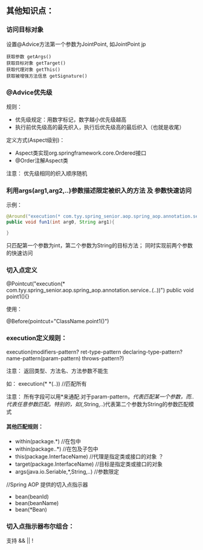 
## 其他知识点：

### 访问目标对象
设置@Advice方法第一个参数为JointPoint, 如JointPoint jp
	
	获取参数 getArgs()
	获取目标对象 getTarget()
	获取代理对象 getThis()
	获取被增强方法信息 getSignature()

### @Advice优先级

规则：
* 优先级规定：用数字标记，数字越小优先级越高
* 执行前优先级高的最先织入，执行后优先级高的最后织入（也就是收尾）

定义方式(Aspect级别)：
* Aspect类实现org.springframework.core.Ordered接口
* @Order注解Aspect类

注意：
优先级相同的织入顺序随机


### 利用args(arg1,arg2,..)参数描述限定被织入的方法 及 参数快速访问

示例：
```java
@Around("execution(* com.tyy.spring_senior.aop.spring_aop.annotation.service.*.*(..)) &&args(arg0,arg1,..)")
public void fun1(int arg0, String arg1){

}
```
只匹配第一个参数为int，第二个参数为String的目标方法； 同时实现前两个参数的快速访问


### 切入点定义

@Pointcut("execution(* com.tyy.spring_senior.aop.spring_aop.annotation.service.*.*(..))")
public void point1(){}

使用：

@Before(pointcut="ClassName.point1()")


### execution定义规则：

execution(modifiers-pattern? ret-type-pattern declaring-type-pattern?name-pattern(param-pattern) throws-pattern?)

注意：
返回类型、方法名、方法参数不能生

如：
execution(* *(..))	//匹配所有

注意：
所有字段可以用*来通配.对于param-pattern，*代表匹配某一个参数，而..代表任意参数匹配。特别的，如(*,String,..)代表第二个参数为String的参数匹配模式

#### 其他匹配规则：
* within(package.*)	//在包中
* within(package..*)	//在包及子包中
* this(package.InterfaceName)	//代理是指定类或接口的对象	？
* target(package.InterfaceName)	//目标是指定类或接口的对象
* args(java.io.Seriable,*,String,..)	//参数限定

//Spring AOP 提供的切入点指示器
* bean(beanId)
* bean(beanName)
* bean(*Bean)

### 切入点指示器布尔组合：
支持 && || !





